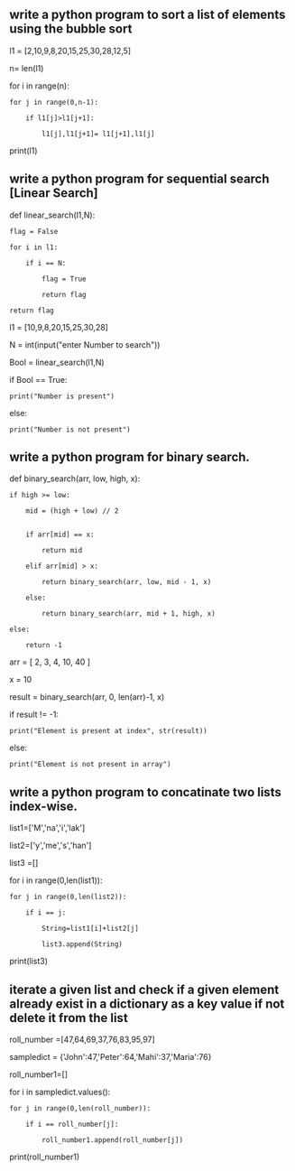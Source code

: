 ## write a python program to  sort a list of elements using the bubble sort

l1 = [2,10,9,8,20,15,25,30,28,12,5]

n= len(l1)

for i in range(n):
    
    for j in range(0,n-1):
        
        if l1[j]>l1[j+1]:
            
            l1[j],l1[j+1]= l1[j+1],l1[j]
            
print(l1)


## write a python program for sequential search [Linear Search]

def linear_search(l1,N):

    flag = False
    
    for i in l1:
    
        if i == N:
        
            flag = True
            
            return flag
            
    return flag   
        

l1 = [10,9,8,20,15,25,30,28]

N  = int(input("enter Number to search"))

Bool = linear_search(l1,N)

if Bool == True:

    print("Number is present")
    
else:

    print("Number is not present")


## write a python program for binary search.


def binary_search(arr, low, high, x):

    if high >= low:
    
        mid = (high + low) // 2
        

        if arr[mid] == x:
        
            return mid

        elif arr[mid] > x:
        
            return binary_search(arr, low, mid - 1, x) 

        else:
        
            return binary_search(arr, mid + 1, high, x)

    else:
    
        return -1


arr = [ 2, 3, 4, 10, 40 ]

x = 10

result = binary_search(arr, 0, len(arr)-1, x) 
  
if result != -1:

    print("Element is present at index", str(result))
    
else:

    print("Element is not present in array") 




## write a python program to concatinate two lists index-wise.

list1=['M','na','i','lak']

list2=['y','me','s','han']

list3 =[]

for i in range(0,len(list1)):
    
    for j in range(0,len(list2)):
        
        if i == j:
            
            String=list1[i]+list2[j]
            
            list3.append(String)
            
print(list3)            
            

## iterate a given list and check if a given element already exist in a dictionary as a key value if not delete it from the list

roll_number =[47,64,69,37,76,83,95,97]

sampledict = {'John':47,'Peter':64,'Mahi':37,'Maria':76}

roll_number1=[]

for i in sampledict.values():
    
    for j in range(0,len(roll_number)):
        
        if i == roll_number[j]:
            
            roll_number1.append(roll_number[j])
            
print(roll_number1)           

            
    
        












































